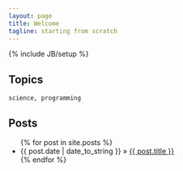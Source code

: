 ```yaml
---
layout: page
title: Welcome
tagline: starting from scratch
---
```

{% include JB/setup %}

## Topics

    science, programming 

## Posts
    
<ul class="posts">
  {% for post in site.posts %}
    <li><span>{{ post.date | date_to_string }}</span> &raquo; <a href="{{ BASE_PATH }}{{ post.url }}">{{ post.title }}</a></li>
  {% endfor %}
</ul>

